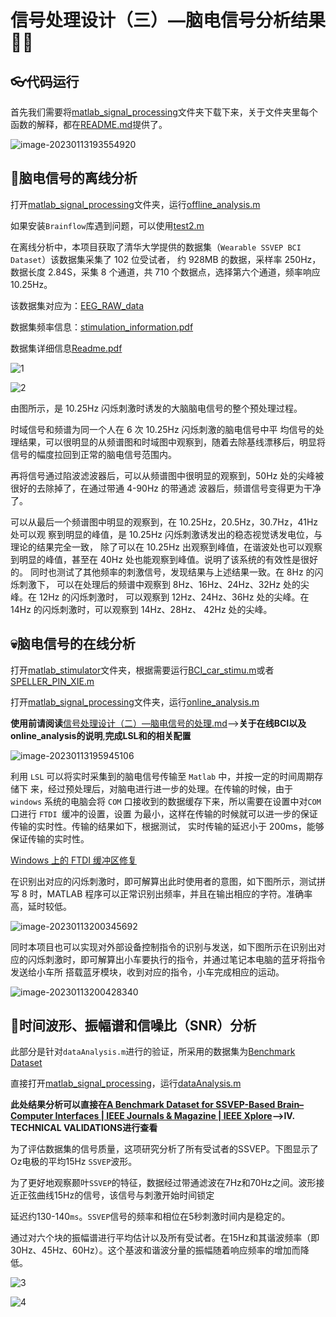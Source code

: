 # 信号处理设计（三）—脑电信号分析结果🕵️‍♂️

## 👓代码运行

首先我们需要将[matlab_signal_processing](https://github.com/AI-Tianlong/SSVEP-BCI-OpenBCI/tree/main/matlab_signal_processing)文件夹下载下来，关于文件夹里每个函数的解释，都在[README.md](https://github.com/AI-Tianlong/SSVEP-BCI-OpenBCI/blob/main/matlab_signal_processing/README.md)提供了。

![image-20230113193554920](https://cdn.jsdelivr.net/gh/Bu0717/image/imgimage-20230113193554920.png)

## 🏐脑电信号的离线分析

打开[matlab_signal_processing](https://github.com/AI-Tianlong/SSVEP-BCI-OpenBCI/tree/main/matlab_signal_processing)文件夹，运行[offline_analysis.m](https://github.com/AI-Tianlong/SSVEP-BCI-OpenBCI/blob/main/matlab_signal_processing/offline_analysis.m)

如果安装`Brainflow`库遇到问题，可以使用[test2.m](https://github.com/AI-Tianlong/SSVEP-BCI-OpenBCI/blob/main/matlab_signal_processing/test2.m)

在离线分析中，本项目获取了清华大学提供的数据集（`Wearable SSVEP BCI Dataset`）该数据集采集了 102 位受试者， 约 928MB 的数据，采样率 250Hz，数据长度 2.84S，采集 8 个通道，共 710 个数据点，选择第六个通道，频率响应 10.25Hz。

该数据集对应为：[EEG_RAW_data](https://github.com/AI-Tianlong/SSVEP-BCI-OpenBCI/tree/main/matlab_signal_processing/EEG_RAW_data)

数据集频率信息：[stimulation_information.pdf](https://github.com/AI-Tianlong/SSVEP-BCI-OpenBCI/blob/main/matlab_signal_processing/EEG_RAW_data/stimulation_information.pdf)

数据集详细信息[Readme.pdf](https://github.com/AI-Tianlong/SSVEP-BCI-OpenBCI/blob/main/matlab_signal_processing/EEG_RAW_data/Readme.pdf)

![1](https://cdn.jsdelivr.net/gh/Bu0717/image/img1.svg)

![2](https://cdn.jsdelivr.net/gh/Bu0717/image/img2.svg)

由图所示，是 10.25Hz 闪烁刺激时诱发的大脑脑电信号的整个预处理过程。

时域信号和频谱为同一个人在 6 次 10.25Hz 闪烁刺激的脑电信号中平 均信号的处理结果，可以很明显的从频谱图和时域图中观察到，随着去除基线漂移后，明显将信号的幅度拉回到正常的脑电信号范围内。

再将信号通过陷波滤波器后，可以从频谱图中很明显的观察到，50Hz 处的尖峰被很好的去除掉了，在通过带通 4-90Hz 的带通滤 波器后，频谱信号变得更为干净了。

 可以从最后一个频谱图中明显的观察到，在 10.25Hz，20.5Hz，30.7Hz，41Hz 处可以观 察到明显的峰值，是 10.25Hz 闪烁刺激诱发出的稳态视觉诱发电位，与理论的结果完全一致， 除了可以在 10.25Hz 出观察到峰值，在谐波处也可以观察到明显的峰值，甚至在 40Hz 处也能观察到峰值。说明了该系统的有效性是很好的。 同时也测试了其他频率的刺激信号，发现结果与上述结果一致。在 8Hz 的闪烁刺激下， 可以在处理后的频谱中观察到 8Hz、16Hz、24Hz、32Hz 处的尖峰。在 12Hz 的闪烁刺激时， 可以观察到 12Hz、24Hz、36Hz 处的尖峰。在 14Hz 的闪烁刺激时，可以观察到 14Hz、28Hz、 42Hz 处的尖峰。

## 💀脑电信号的在线分析

打开[matlab_stimulator](https://github.com/AI-Tianlong/SSVEP-BCI-OpenBCI/tree/main/matlab_stimulator)文件夹，根据需要运行[BCI_car_stimu.m](https://github.com/AI-Tianlong/SSVEP-BCI-OpenBCI/blob/main/matlab_stimulator/BCI_car_stimu.m)或者[SPELLER_PIN_XIE.m](https://github.com/AI-Tianlong/SSVEP-BCI-OpenBCI/blob/main/matlab_stimulator/SPELLER_PIN_XIE.m)

打开[matlab_signal_processing](https://github.com/AI-Tianlong/SSVEP-BCI-OpenBCI/tree/main/matlab_signal_processing)文件夹，运行[online_analysis.m](https://github.com/AI-Tianlong/SSVEP-BCI-OpenBCI/blob/main/matlab_signal_processing/online_analysis.m)

**使用前请阅读**[信号处理设计（二）—脑电信号的处理.md](https://github.com/AI-Tianlong/SSVEP-BCI-OpenBCI/blob/main/docs/信号处理设计（二）—脑电信号的处理.md)-->**关于在线BCI以及online_analysis的说明**,**完成LSL和的相关配置**

![image-20230113195945106](https://cdn.jsdelivr.net/gh/Bu0717/image/imgimage-20230113195945106.png)



利用 `LSL` 可以将实时采集到的脑电信号传输至 `Matlab` 中，并按一定的时间周期存储下 来，经过预处理后，对脑电进行进一步的处理。在传输的时候，由于` windows` 系统的电脑会将 `COM` 口接收到的数据缓存下来，所以需要在设置中对` COM `口进行 `FTDI `缓冲的设置，设置 为最小，这样在传输的时候就可以进一步的保证传输的实时性。传输的结果如下，根据测试， 实时传输的延迟小于 200ms，能够保证传输的实时性。

[Windows 上的 FTDI 缓冲区修复](https://github.com/a839290771/SSVEP-BCI-OpenBCI/new/ATL_version)

在识别出对应的闪烁刺激时，即可解算出此时使用者的意图，如下图所示，测试拼写 8 时，MATLAB 程序可以正常识别出频率，并且在输出相应的字符。准确率高，延时较低。

![image-20230113200345692](https://cdn.jsdelivr.net/gh/Bu0717/image/imgimage-20230113200345692.png)

同时本项目也可以实现对外部设备控制指令的识别与发送，如下图所示在识别出对应的闪烁刺激时，即可解算出小车要执行的指令，并通过笔记本电脑的蓝牙将指令发送给小车所 搭载蓝牙模块，收到对应的指令，小车完成相应的运动。

![image-20230113200428340](https://cdn.jsdelivr.net/gh/Bu0717/image/imgimage-20230113200428340.png)

## 🫣时间波形、振幅谱和信噪比（SNR）分析

此部分是针对`dataAnalysis.m`进行的验证，所采用的数据集为[Benchmark Dataset](http://bci.med.tsinghua.edu.cn/download.html)

直接打开[matlab_signal_processing](https://github.com/AI-Tianlong/SSVEP-BCI-OpenBCI/tree/main/matlab_signal_processing)，运行[dataAnalysis.m](https://github.com/AI-Tianlong/SSVEP-BCI-OpenBCI/blob/main/matlab_signal_processing/dataAnalysis.m)

**此处结果分析可以直接在[A Benchmark Dataset for SSVEP-Based Brain–Computer Interfaces | IEEE Journals & Magazine | IEEE Xplore](https://ieeexplore.ieee.org/document/7740878)-->IV. TECHNICAL VALIDATIONS进行查看**

为了评估数据集的信号质量，这项研究分析了所有受试者的SSVEP。下图显示了Oz电极的平均15Hz `SSVEP`波形。

为了更好地观察颞叶`SSVEP`的特征，数据经过带通滤波在7Hz和70Hz之间。波形接近正弦曲线15Hz的信号，该信号与刺激开始时间锁定

延迟约130-140`ms`。`SSVEP`信号的频率和相位在5秒刺激时间内是稳定的。

通过对六个块的振幅谱进行平均估计以及所有受试者。在15Hz和其谐波频率（即30Hz、45Hz、60Hz）。这个基波和谐波分量的振幅随着响应频率的增加而降低。

![3](https://cdn.jsdelivr.net/gh/Bu0717/image/img3.svg)

![4](https://cdn.jsdelivr.net/gh/Bu0717/image/img4.svg)


